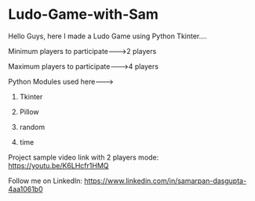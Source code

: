 # Ludo-Game-with-Sam
Hello Guys, here I made a Ludo Game using Python Tkinter....

Minimum players to participate--->2 players

Maximum players to participate--->4 players

Python Modules used here--->
1. Tkinter

2. Pillow

3. random

4. time


Project sample video link with 2 players mode: https://youtu.be/K6LHcfr1HMQ


Follow me on LinkedIn: https://www.linkedin.com/in/samarpan-dasgupta-4aa1061b0


